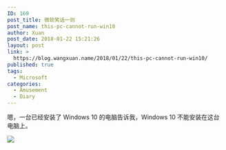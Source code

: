 ```yaml
---
ID: 169
post_title: 微软笑话一则
post_name: this-pc-cannot-run-win10
author: Xuan
post_date: 2018-01-22 15:21:26
layout: post
link: >
  https://blog.wangxuan.name/2018/01/22/this-pc-cannot-run-win10/
published: true
tags:
  - Microsoft
categories:
  - Amusement
  - Diary
---
```

嗯，一台已经安装了 Windows 10 的电脑告诉我，Windows 10 不能安装在这台电脑上。

![](../images/cant-windows10.jpg)